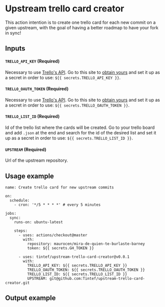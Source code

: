# Upstream trello card creator

This action intention is to create one trello card for each new commit on a given upstream, with the goal of having a better roadmap to have your fork in sync!

## Inputs

#### `TRELLO_API_KEY` (**Required**)

Necessary to use [Trello's API](https://developer.atlassian.com/cloud/trello/rest/). Go to this site to [obtain yours](https://trello.com/app-key) and set it up as a secret in order to use: `${{ secrets.TRELLO_API_KEY }}`.


#### `TRELLO_OAUTH_TOKEN` (**Required**)

Necessary to use [Trello's API](https://developer.atlassian.com/cloud/trello/rest/). Go to this site to [obtain yours](https://trello.com/app-key) and set it up as a secret in order to use: `${{ secrets.TRELLO_OAUTH_TOKEN }}`.


#### `TRELLO_LIST_ID` (**Required**)

Id of the trello list where the cards will be created. Go to your trello board and add `.json` at the end and search for the id of the desired list and set it up as a secret in order to use: `${{ secrets.TRELLO_LIST_ID }}`.


#### `UPSTREAM` (**Required**)

Url of the upstream repository.

## Usage example

```
name: Create trello card for new upstream commits

on:
  schedule:
    - cron: '*/5 * * * *' # every 5 minutes

jobs:
  sync:
    runs-on: ubuntu-latest

    steps:
      - uses: actions/checkout@master
        with:
          repository: maurocen/mira-de-quien-te-burlaste-barney
          token: ${{ secrets.GH_TOKEN }}

      - uses: tintef/upstream-trello-card-creator@v0.0.1
        with:
          TRELLO_API_KEY: ${{ secrets.TRELLO_API_KEY }}
          TRELLO_OAUTH_TOKEN: ${{ secrets.TRELLO_OAUTH_TOKEN }}
          TRELLO_LIST_ID: ${{ secrets.TRELLO_LIST_ID }}
          UPSTREAM: git@github.com:Tintef/upstream-trello-card-creator.git
```

## Output example

